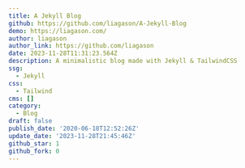 ```yaml
---
title: A Jekyll Blog
github: https://github.com/liagason/A-Jekyll-Blog
demo: https://liagason.com/
author: liagason
author_link: https://github.com/liagason
date: 2023-11-28T11:31:23.564Z
description: A minimalistic blog made with Jekyll & TailwindCSS
ssg:
  - Jekyll
css:
  - Tailwind
cms: []
category:
  - Blog
draft: false
publish_date: '2020-06-18T12:52:26Z'
update_date: '2023-11-28T21:45:46Z'
github_star: 1
github_fork: 0
---
```

